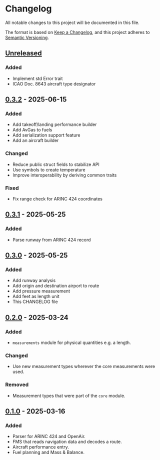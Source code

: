 # Changelog

All notable changes to this project will be documented in this file.

The format is based on [Keep a Changelog](https://keepachangelog.com/en/1.1.0/),
and this project adheres to [Semantic Versioning](https://semver.org/spec/v2.0.0.html).

## [Unreleased]

### Added

- Implement std Error trait
- ICAO Doc. 8643 aircraft type designator

## [0.3.2] - 2025-06-15

### Added

- Add takeoff/landing performance builder
- Add AvGas to fuels
- Add serialization support feature
- Add an aircraft builder

### Changed

- Reduce public struct fields to stabilize API
- Use symbols to create temperature
- Improve interoperability by deriving common traits

### Fixed

- Fix range check for ARINC 424 coordinates

## [0.3.1] - 2025-05-25

### Added

- Parse runway from ARINC 424 record

## [0.3.0] - 2025-05-25

### Added

- Add runway analysis
- Add origin and destination airport to route
- Add pressure measurement
- Add feet as length unit
- This CHANGELOG file

## [0.2.0] - 2025-03-24

### Added

- `measurements` module for physical quantities e.g. a length.

### Changed

- Use new measurement types wherever the core measurements were used.

### Removed

- Measurement types that were part of the `core` module.

## [0.1.0] - 2025-03-16

### Added

- Parser for ARINC 424 and OpenAir.
- FMS that reads navigation data and decodes a route.
- Aircraft performance entry.
- Fuel planning and Mass & Balance.

[unreleased]: https://github.com/pearjo/libefb/compare/v0.3.2...HEAD
[0.3.2]: https://github.com/pearjo/libefb/compare/v0.3.1...v0.3.2
[0.3.1]: https://github.com/pearjo/libefb/compare/0.3.0...v0.3.1
[0.3.0]: https://github.com/pearjo/libefb/compare/0.2.0...0.3.0
[0.2.0]: https://github.com/pearjo/libefb/compare/0.1.0...0.2.0
[0.1.0]: https://github.com/pearjo/libefb/releases/tag/0.1.0
